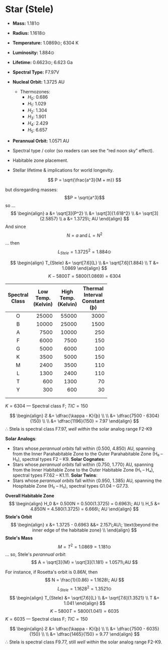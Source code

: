 # Star (Stele)
- **Mass:** 1.181⊙
- **Radius:** 1.1618⊙
- **Temperature:** 1.0869⊙; 6304 K
- **Luminosity:** 1.884⊙
- **Lifetime:** 0.6623⊙; 6.623 Ga
- **Spectral Type:** F7.97V
- **Nucleal Orbit:** 1.3725 AU
	- Thermozones:
		- $H_0$: 0.686
		- $H_1$: 1.029
		- $H_2$: 1.304
		- $H_3$: 1.901
		- $H_4$: 2.429
		- $H_5$: 6.657
- **Perannual Orbit:** 1.0571 AU




- Spectral type / color (so readers can see the “red noon sky” effect).    
- Habitable zone placement.    
- Stellar lifetime & implications for world longevity.    

$$
P = \sqrt{\frac{a^3}{M + m}}
$$

but disregarding masses:
$$P = \sqrt{a^3}$$
so …
$$
\begin{align}
a &= \sqrt[3]{P^2} \\
&= \sqrt[3]{1.618^2} \\
&= \sqrt[3]{2.5857} \\
a &= 1.3725\; AU
\end{align}
$$
And since
$$
N = a\;\text{and}\; L = N^2
$$
… then
$$
L_{Stele} = 1.3725^2 = 1.884⊙
$$

$$
\begin{align}
T_{Stele} &= \sqrt[7.6]{L} \\
&= \sqrt[7.6]{1.884} \\
T &= 1.0869
\end{align}
$$
$$
K - 5800 T = 5800(1.0869) = 6304
$$

| Spectral<br>Class | <center>Low<br>Temp.<br>(Kelvin)</center> | <center>High<br>Temp.<br>(Kelvin)</center> | <center>Thermal<br>Interval<br>Constant<br>(þ)</center> |
| :---------------: | ----------------------------------------: | -----------------------------------------: | ------------------------------------------------------: |
|         O         |                                     25000 |                                      55000 |                                                    3000 |
|         B         |                                     10000 |                                      25000 |                                                    1500 |
|         A         |                                      7500 |                                      10000 |                                                     250 |
|         F         |                                      6000 |                                       7500 |                                                     150 |
|         G         |                                      5000 |                                       6000 |                                                     100 |
|         K         |                                      3500 |                                       5000 |                                                     150 |
|         M         |                                      2400 |                                       3500 |                                                     110 |
|         L         |                                      1300 |                                       2400 |                                                     110 |
|         T         |                                       600 |                                       1300 |                                                      70 |
|         Y         |                                       300 |                                        600 |                                                      30 |
|                   |                                           |                                            |                                                         |
|                   |                                           |                                            |                                                         |
$K = 6304$ — Spectral class F; $TIC = 150$

$$
\begin{align}
Ƨ &= \dfrac{\kappa - K}{þ} \\ \\
 &= \dfrac{7500 - 6304}{150} \\ \\
 &= \dfrac{1196}{150} = 7.97
\end{align}
$$
$\therefore$ Stela is spectral class F7.97, _well within_ the solar analog range F2-K9

**Solar Analogs**:
- Stars whose *perannual orbits* fall within ⟨0.500, 4.850⟩ AU, spanning from the Inner Parahabitable Zone to the Outer Parahabitable Zone (H₀ – H₅), spectral types F2 – K9.
**Solar Cognates**:
- Stars whose *perannual orbits* fall within ⟨0.750, 1.770⟩ AU, spanning from the Inner Habitable Zone to the Outer Habitable Zone (H₁ – H₄), spectral types F7.62 – K1.11.
**Solar Twins**:
- Stars whose *perannual orbits* fall within ⟨0.950, 1.385⟩ AU, spanning the Hospitable Zone (H₂ – H₃), spectral types G1.04 – G7.73.

**Overall Habitable Zone**
$$
\begin{align}
H_0 &= 0.500N = 0.500(1.3725) = 0.6963\; AU \\
H_5 &= 4.850N = 4.580(1.3725) = 6.666\; AU
\end{align}
$$
**Stele's Orbit**
$$
\begin{align}
x &= 1.3725 - 0.6963 &&= 2.157\;AU\; \text{beyond the inner edge of the habitable zone} \\
\end{align}
$$
**Stele's Mass**
$$
M = T^2 = 1.0869 = 1.181⊙
$$
… so, Stele's _perannual orbit_:
$$
A = \sqrt[3]{M} = \sqrt[3]{1.181} = 1.0571\;AU
$$


For instance, if Rosetta's orbit is $0.86N$, then
$$
N = \frac{1}{0.86} = 1.1628\; AU
$$
$$
L_{Stele} = 1.1628^2 = 1.3521⊙
$$
$$
\begin{align}
T_{Stele} &= \sqrt[7.6]{L} \\
&= \sqrt[7.6]{1.3521} \\
T &= 1.041
\end{align}
$$
$$
K - 5800 T = 5800(1.041) = 6035
$$
$K = 6035$ — Spectral class F; $TIC = 150$

$$
\begin{align}
Ƨ &= \dfrac{\kappa - K}{þ} \\ \\
 &= \dfrac{7500 - 6035}{150} \\ \\
 &= \dfrac{1465}{150} = 9.77
\end{align}
$$
$\therefore$ Stela is spectral class F9.77, still _well within_ the solar analog range F2-K9.